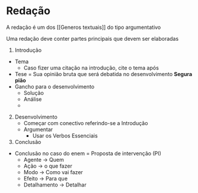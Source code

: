 # Redação
A redação é um dos [[Generos textuais]] do tipo argumentativo

Uma redação deve conter partes principais que devem ser elaboradas

1. Introdução
  * Tema
    * Caso fizer uma citação na introdução, cite o tema após
  * Tese = Sua opinião bruta que será debatida no desenvolvimento **Segura pião**
  * Gancho para o desenvolvimento
    * Solução
    * Análise
    * 
2. Desenvolvimento
	*  Começar com conectivo referindo-se a Introdução
	* Argumentar
		* Usar os Verbos Essenciais
3. Conclusão

- Conclusão no caso do enem = Proposta de intervenção (PI)
	- Agente -> Quem
	- Ação -> o que fazer
	-  Modo -> Como vai fazer 
	- Efeito -> Para que
	* Detalhamento -> Detalhar
